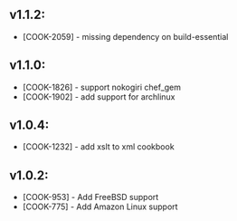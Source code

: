 ## v1.1.2:

* [COOK-2059] - missing dependency on build-essential

## v1.1.0:

* [COOK-1826] - support nokogiri chef_gem
* [COOK-1902] - add support for archlinux

## v1.0.4:

* [COOK-1232] - add xslt to xml cookbook

## v1.0.2:

* [COOK-953] - Add FreeBSD support
* [COOK-775] - Add Amazon Linux support

